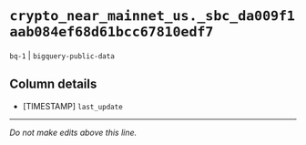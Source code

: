 # `crypto_near_mainnet_us._sbc_da009f1aab084ef68d61bcc67810edf7`
`bq-1` | `bigquery-public-data`

## Column details
* [TIMESTAMP] `last_update`

-------------------------------------------------------------------------------
*Do not make edits above this line.*
